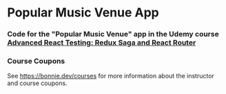 # Popular Music Venue App

### Code for the "Popular Music Venue" app in the Udemy course [Advanced React Testing: Redux Saga and React Router](https://www.udemy.com/course/draft/4292750/?referralCode=317FB8E2C866D75D3B71)

### Course Coupons

See https://bonnie.dev/courses for more information about the instructor and course coupons.
